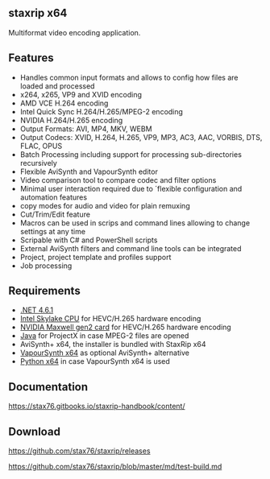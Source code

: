 ## staxrip x64

Multiformat video encoding application.

## Features

- Handles common input formats and allows to config how files are loaded and processed
- x264, x265, VP9 and XVID encoding 
- AMD VCE H.264 encoding
- Intel Quick Sync H.264/H.265/MPEG-2 encoding
- NVIDIA H.264/H.265 encoding
- Output Formats: AVI, MP4, MKV, WEBM
- Output Codecs: XVID, H.264, H.265, VP9, MP3, AC3, AAC, VORBIS, DTS, FLAC, OPUS
- Batch Processing including support for processing sub-directories recursively
- Flexible AviSynth and VapourSynth editor
- Video comparison tool to compare codec and filter options
- Minimal user interaction required due to ´flexible configuration and automation features
- copy modes for audio and video for plain remuxing
- Cut/Trim/Edit feature
- Macros can be used in scrips and command lines allowing to change settings at any time
- Scripable with C# and PowerShell scripts
- External AviSynth filters and command line tools can be integrated
- Project, project template and profiles support
- Job processing

## Requirements

* [.NET 4.6.1](https://www.microsoft.com/en-us/download/details.aspx?id=49981)
* [Intel Skylake CPU](https://en.wikipedia.org/wiki/Skylake_%28microarchitecture%29) for HEVC/H.265 hardware encoding
* [NVIDIA Maxwell gen2 card](https://en.wikipedia.org/wiki/Maxwell_%28microarchitecture%29#Second_generation_Maxwell_.28GM20x.29) for HEVC/H.265 hardware encoding
* [Java](https://java.com/en/download) for ProjectX in case MPEG-2 files are opened
* AviSynth+ x64, the installer is bundled with StaxRip x64
* [VapourSynth x64](https://github.com/vapoursynth/vapoursynth/releases) as optional AviSynth+ alternative
* [Python x64](https://www.python.org/downloads/windows) in case VapourSynth x64 is used

## Documentation

https://stax76.gitbooks.io/staxrip-handbook/content/

## Download

https://github.com/stax76/staxrip/releases

https://github.com/stax76/staxrip/blob/master/md/test-build.md